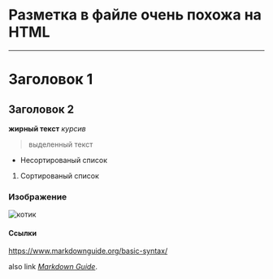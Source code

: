 # Разметка в файле очень похожа на HTML
---
# Заголовок 1
## Заголовок 2

**жирный текст**
*курсив*

> выделенный текст

- Несортированый список
1. Сортированый список

### Изображение

![котик](https://tineye.com/images/meloncat.jpg)

#### Ссылки

<https://www.markdownguide.org/basic-syntax/>

also link *[Markdown Guide](https://www.markdownguide.org/basic-syntax/)*.
